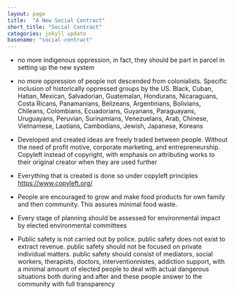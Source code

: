 ```yaml
---
layout: page
title:  "A New Social Contract"
short_title: "Social Contract"
categories: jekyll update
basename: "social-contract"
---
```

* no more indigenous oppression, in fact, they should be part in parcel in setting up the new system
* no more oppression of people not descended from colonialists. Specific inclusion of historically oppressed groups by the US. Black, Cuban, Hatian, Mexican, Salvadorian, Guatemalan, Hondurans, Nicaraguans, Costa Ricans, Panamanians, Belizeans, Argentinians, Bolivians, Chileans, Colombians, Ecuadorians, Guyanans, Paraguayans, Uruguayans, Peruvian, Surinamians, Venezuelans, Arab, Chinese, Vietnamese, Laotians, Cambodians, Jewish, Japanese, Koreans
* Developed and created ideas are freely traded between people. Without the need of profit motive, corporate marketing, and entrepreneurship. Copyleft instead of copyright, with emphasis on attributing works to their original creator when they are used further

* Everything that is created is done so under copyleft principles https://www.copyleft.org/
* People are encouraged to grow and make food products for own family and then community. This assures minimal food waste.
* Every stage of planning should be assessed for environmental impact by elected environmental committees

* Public safety is not carried out by police. public safety does not exist to extract revenue. public safety should not be focused on private individual matters. public safety should consist of mediators, social workers, therapists, doctors, interventionnistes, addiction support, with a minimal amount of elected people to deal with actual dangerous situations both during and after and these people answer to the community with full transparency 
